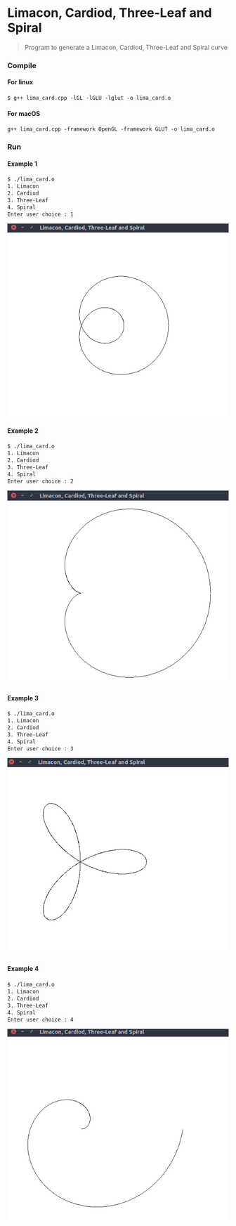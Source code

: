 # Limacon, Cardiod, Three-Leaf and Spiral
> Program to generate a Limacon, Cardiod, Three-Leaf and Spiral curve

### Compile

#### For linux
```
$ g++ lima_card.cpp -lGL -lGLU -lglut -o lima_card.o
```

#### For macOS
```
g++ lima_card.cpp -framework OpenGL -framework GLUT -o lima_card.o
```

### Run

#### Example 1
```
$ ./lima_card.o
1. Limacon
2. Cardiod
3. Three-Leaf
4. Spiral
Enter user choice : 1
```

![Example 1 Screenshot](limacon.png)

#### Example 2
```
$ ./lima_card.o
1. Limacon
2. Cardiod
3. Three-Leaf
4. Spiral
Enter user choice : 2
```

![Example 1 Screenshot](cardiod.png)

#### Example 3
```
$ ./lima_card.o
1. Limacon
2. Cardiod
3. Three-Leaf
4. Spiral
Enter user choice : 3
```

![Example 1 Screenshot](threeleaf.png)

#### Example 4
```
$ ./lima_card.o
1. Limacon
2. Cardiod
3. Three-Leaf
4. Spiral
Enter user choice : 4
```

![Example 1 Screenshot](spiral.png)
